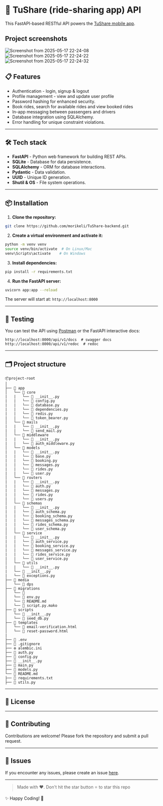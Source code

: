 # 🚀 TuShare (ride-sharing app) API
This FastAPI-based RESTful API powers the [TuShare mobile app](https://github.com/morikeli/TuShare).

## Project screenshots
![Screenshot from 2025-05-17 22-24-08](https://github.com/user-attachments/assets/d5e084bd-2370-4b2d-8197-9e8119e6f489)
![Screenshot from 2025-05-17 22-24-22](https://github.com/user-attachments/assets/c9bce08f-efb0-427c-b9c3-6c3a6c7dd268)
![Screenshot from 2025-05-17 22-24-32](https://github.com/user-attachments/assets/2510f77c-f8f1-44bb-9612-a42c6229c5c9)


## 📋 Features

- Authentication - login, signup & logout
- Profile management - view and update user profile
- Password hashing for enhanced security.
- Book rides, search for available rides and view booked rides
- In-app messaging between passengers and drivers
- Database integration using SQLAlchemy.
- Error handling for unique constraint violations.

---

## 🛠️ Tech stack

- **FastAPI** - Python web framework for building REST APIs.
- **SQLite** - Database for data persistence.
- **SQLAlchemy** - ORM for database interactions.
- **Pydantic** - Data validation.
- **UUID** - Unique ID generation.
- **Shutil & OS** - File system operations.

---

## 📦 Installation

1. **Clone the repository:**

```bash
git clone https://github.com/morikeli/TuShare-backend.git
```

2. **Create a virtual environment and activate it:**

```bash
python -m venv venv
source venv/bin/activate  # On Linux/Mac
venv\Scripts\activate    # On Windows
```

3. **Install dependencies:**

```bash
pip install -r requirements.txt
```

4. **Run the FastAPI server:**

```bash
uvicorn app:app --reload
```

The server will start at: `http://localhost:8000`

---

## 🧪 Testing

You can test the API using [Postman](https://www.postman.com/) or the FastAPI interactive docs:

```
http://localhost:8000/api/v1/docs  # swagger docs
http://localhost:8000/api/v1/redoc  # redoc

```

---

## 🗂️ Project structure

```
📦project-root
│
├── 📂 app
│   └── 📂 core
|   |   └── 📄 __init__.py
|   |   └── 📄 config.py
|   |   └── 📄 database.py
|   |   └── 📄 dependencies.py
|   |   └── 📄 redis.py
|   |   └── 📄 token_bearer.py
│   └── 📂 mails
|   |   └── 📄 __init__.py
|   |   └── 📄 send_mail.py
│   └── 📂 middleware
|   |   └── 📄 __init__.py
|   |   └── 📄 auth_middleware.py
│   └── 📂 models
|   |   └── 📄 __init__.py
|   |   └── 📄 base.py
|   |   └── 📄 booking.py
|   |   └── 📄 messages.py
|   |   └── 📄 rides.py
|   |   └── 📄 user.py
│   └── 📂 routers
|   |   └── 📄 __init__.py
|   |   └── 📄 auth.py
|   |   └── 📄 messages.py
|   |   └── 📄 rides.py
|   |   └── 📄 users.py
│   └── 📂 schemas
|   |   └── 📄 __init__.py
|   |   └── 📄 auth_schema.py
|   |   └── 📄 booking_schema.py
|   |   └── 📄 messages_schema.py
|   |   └── 📄 rides_schema.py
|   |   └── 📄 user_schema.py
│   └── 📂 service
|   |   └── 📄 __init__.py
|   |   └── 📄 auth_service.py
|   |   └── 📄 booking_service.py
|   |   └── 📄 messages_service.py
|   |   └── 📄 rides_service.py
|   |   └── 📄 user_service.py
│   └── 📂 utils
|   |   └── 📄 __init__.py
|   └── 📄 __init__.py
|   └── 📄 exceptions.py
├── 📂 media
│   └── 📂 dps
├── 📄 migrations
│   └── 📄 
│   └── 📄 env.py
│   └── 📄 README.md
│   └── 📄 script.py.mako
├── 📄 scripts
│   └── 📄 __init__.py
│   └── 📄 seed_db.py
├── 📄 templates
│   └── 📄 email-verification.html
│   └── 📄 reset-password.html
|
├── 📄 .env
├── 📄 .gitignore
├── ⚙️ alembic.ini
├── 📄 auth.py
├── 📄 config.py
├── 📄 __init__.py
├── 📄 main.py
├── 📄 models.py
└── 📄 README.md
├── 📄 requirements.txt
├── 📄 utils.py
```

---

## 📌 License

---

## 🤝 Contributing

Contributions are welcome! Please fork the repository and submit a pull request.

---

## 🐛 Issues

If you encounter any issues, please create an issue [here](https://github.com/morikeli/TuShare-backend/issues).

---

> Made with ♥️. Don't hit the star button ⭐ to star this repo

✨ Happy Coding! 🚀

